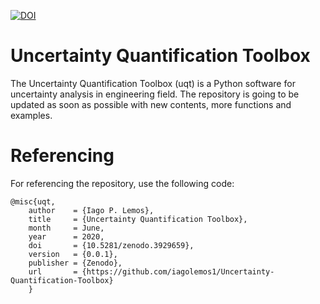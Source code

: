 [![DOI](https://zenodo.org/badge/DOI/10.5281/zenodo.3929659.svg)](https://doi.org/10.5281/zenodo.3929659)

# Uncertainty Quantification Toolbox
The Uncertainty Quantification Toolbox (uqt) is a Python software for uncertainty analysis in engineering field. The repository is going to be updated as soon as possible with new contents, more functions and examples.

# Referencing
For referencing the repository, use the following code:
```
@misc{uqt,
    author    = {Iago P. Lemos},
    title     = {Uncertainty Quantification Toolbox},
    month     = June,
    year      = 2020,
    doi       = {10.5281/zenodo.3929659},
    version   = {0.0.1},
    publisher = {Zenodo},
    url       = {https://github.com/iagolemos1/Uncertainty-Quantification-Toolbox}
    }
 ```
